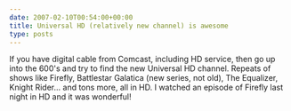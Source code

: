 ```yaml
---
date: 2007-02-10T00:54:00+00:00
title: Universal HD (relatively new channel) is awesome
type: posts
---
```

If you have digital cable from Comcast, including HD service, then go up into the 600's and try to find the new Universal HD channel. Repeats of shows like Firefly, Battlestar Galatica (new series, not old), The Equalizer, Knight Rider... and tons more, all in HD. I watched an episode of Firefly last night in HD and it was wonderful!
